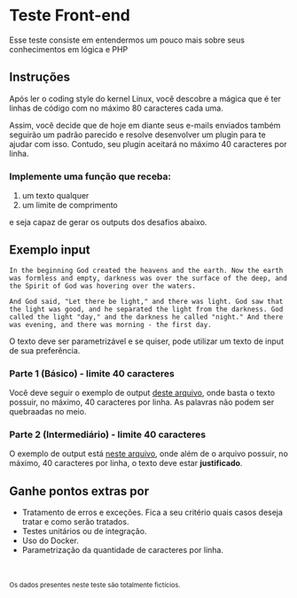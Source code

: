 # Teste Front-end

Esse teste consiste em entendermos um pouco mais sobre seus conhecimentos em
lógica e PHP

## Instruções

Após ler o coding style do kernel Linux, você descobre a mágica que é ter linhas
de código com no máximo 80 caracteres cada uma.

Assim, você decide que de hoje em diante seus e-mails enviados também seguirão
um padrão parecido e resolve desenvolver um plugin para te ajudar com isso.
Contudo, seu plugin aceitará no máximo 40 caracteres por linha.

### Implemente uma função que receba:

1. um texto qualquer
2. um limite de comprimento

e seja capaz de gerar os outputs dos desafios abaixo.

## Exemplo input

`In the beginning God created the heavens and the earth. Now the earth was
formless and empty, darkness was over the surface of the deep, and the Spirit of
God was hovering over the waters.`

`And God said, "Let there be light," and there was light. God saw that the light
was good, and he separated the light from the darkness. God called the light
"day," and the darkness he called "night." And there was evening, and there was
morning - the first day.`

O texto deve ser parametrizável e se quiser, pode utilizar um texto de input de
sua preferência.

### Parte 1 (Básico) - limite 40 caracteres

Você deve seguir o exemplo de output
[deste arquivo](https://github.com/alboompro/recruiting-clicster/blob/master/back-end/docs/output-parte1.txt),
onde basta o texto possuir, no máximo, 40 caracteres por linha. As palavras não
podem ser quebraadas no meio.

### Parte 2 (Intermediário) - limite 40 caracteres

O exemplo de output está
[neste arquivo](https://github.com/alboompro/recruiting-clicster/blob/master/back-end/docs/output-parte2.txt),
onde além de o arquivo possuir, no máximo, 40 caracteres por linha, o texto deve
estar **justificado**.

## Ganhe pontos extras por

* Tratamento de erros e exceções. Fica a seu critério quais casos deseja tratar
	e como serão tratados.
* Testes unitários ou de integração.
* Uso do Docker.
* Parametrização da quantidade de caracteres por linha.

<br><br><sub>Os dados presentes neste teste são totalmente fictícios.</sub>
